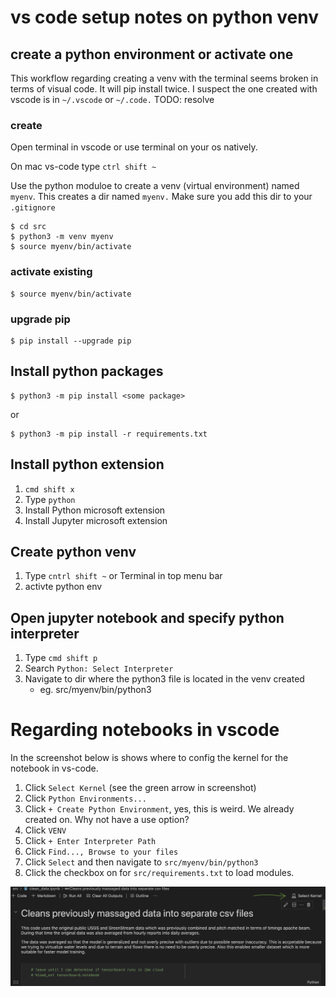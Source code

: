 
# vs code setup notes on python venv

## create a python environment or activate one

This workflow regarding creating a venv with the terminal seems 
broken in terms of visual code.  It will pip install twice.  I suspect
the one created with vscode is in `~/.vscode` or `~/.code.`  TODO: resolve


### create

Open terminal in vscode or use terminal on your os natively.

On mac vs-code type `ctrl shift ~`

Use the python moduloe to create a venv (virtual environment) named `myenv`.
This creates a dir named `myenv.` Make sure you add this dir to your `.gitignore`

```
$ cd src
$ python3 -m venv myenv
$ source myenv/bin/activate
```

### activate existing
```
$ source myenv/bin/activate
```

### upgrade pip

```
$ pip install --upgrade pip
```


## Install python packages

```
$ python3 -m pip install <some package>
```

or

```
$ python3 -m pip install -r requirements.txt
```

## Install python extension

1. `cmd shift x`
2. Type `python`
3. Install Python microsoft extension
4. Install Jupyter microsoft extension

## Create python venv

1. Type `cntrl shift ~` or Terminal in top menu bar
2. activte python env

## Open jupyter notebook and specify python interpreter

1. Type `cmd shift p`
2. Search `Python: Select Interpreter`
3. Navigate to dir where the python3 file is located in the venv created
    - eg. src/myenv/bin/python3


# Regarding notebooks in vscode

In the screenshot below is shows where to config the kernel for the notebook in vs-code.

1. Click `Select Kernel` (see the green arrow in screenshot)
2. Click `Python Environments...`
3. Click `+ Create Python Environment`, yes, this is weird. We already created on.  Why not have a use option?
4. Click `VENV`
5. Click `+ Enter Interpreter Path`
6. Click `Find..., Browse to your files`
7. Click `Select` and then navigate to `src/myenv/bin/python3`
8. Click the checkbox on for `src/requirements.txt` to load modules.


![ss](../img/selectkernel.png)